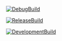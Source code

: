 
[![DebugBuild](https://github.com/miyazakiyuuta/CG2_DirectXGame/actions/workflows/DebugBuild.yml/badge.svg)](https://github.com/miyazakiyuuta/CG2_DirectXGame/actions/workflows/DebugBuild.yml)

[![ReleaseBuild](https://github.com/miyazakiyuuta/CG2_DirectXGame/actions/workflows/ReleaseBuild.yml/badge.svg)](https://github.com/miyazakiyuuta/CG2_DirectXGame/actions/workflows/ReleaseBuild.yml)

[![DevelopmentBuild](https://github.com/miyazakiyuuta/CG2_DirectXGame/actions/workflows/Development.yml/badge.svg)](https://github.com/miyazakiyuuta/CG2_DirectXGame/actions/workflows/Development.yml)
